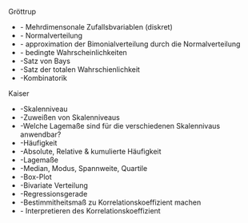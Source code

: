 Gröttrup

* \- Mehrdimensonale Zufallsbvariablen (diskret)
* \- Normalverteilung
* \- approximation der Bimonialverteilung durch die Normalverteilung
* \- bedingte Wahrscheinlichkeiten
* \-Satz von Bays
* \-Satz der totalen Wahrschienlichkeit
* \-Kombinatorik

Kaiser

* \-Skalenniveau
* \-Zuweißen von Skalenniveaus
* \-Welche Lagemaße sind für die verschiedenen Skalennivaus anwendbar?
* \-Häufigkeit
* \-Absolute, Relative & kumulierte Häufigkeit
* \-Lagemaße
* \-Median, Modus, Spannweite, Quartile
* \-Box-Plot
* \-Bivariate Verteilung
* \-Regressionsgerade
* \-Bestimmitheitsmaß zu Korrelationskoeffizient machen
* \- Interpretieren des Korrelationskoeffizient